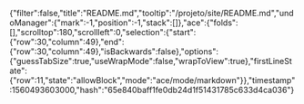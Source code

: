 {"filter":false,"title":"README.md","tooltip":"/projeto/site/README.md","undoManager":{"mark":-1,"position":-1,"stack":[]},"ace":{"folds":[],"scrolltop":180,"scrollleft":0,"selection":{"start":{"row":30,"column":49},"end":{"row":30,"column":49},"isBackwards":false},"options":{"guessTabSize":true,"useWrapMode":false,"wrapToView":true},"firstLineState":{"row":11,"state":"allowBlock","mode":"ace/mode/markdown"}},"timestamp":1560493603000,"hash":"65e840baff1fe0db24d1f51431785c633d4ca036"}